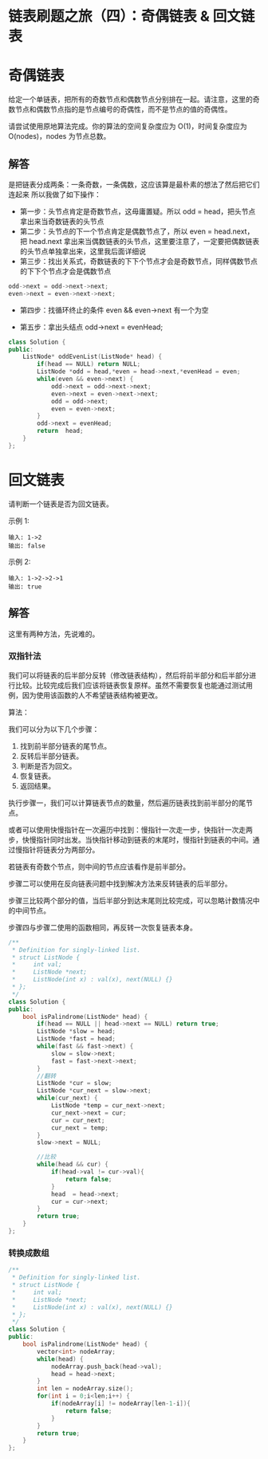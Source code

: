 # 链表刷题之旅（四）：奇偶链表 & 回文链表

# 奇偶链表
给定一个单链表，把所有的奇数节点和偶数节点分别排在一起。请注意，这里的奇数节点和偶数节点指的是节点编号的奇偶性，而不是节点的值的奇偶性。

请尝试使用原地算法完成。你的算法的空间复杂度应为 O(1)，时间复杂度应为 O(nodes)，nodes 为节点总数。
## 解答
是把链表分成两条：一条奇数，一条偶数，这应该算是最朴素的想法了然后把它们连起来
所以我做了如下操作：
* 第一步：头节点肯定是奇数节点，这毋庸置疑。所以 odd = head，把头节点拿出来当奇数链表的头节点
* 第二步：头节点的下一个节点肯定是偶数节点了，所以 even = head.next，把 head.next 拿出来当偶数链表的头节点，这里要注意了，一定要把偶数链表的头节点单独拿出来，这里我后面详细说
* 第三步：找出关系式，奇数链表的下下个节点才会是奇数节点，同样偶数节点的下下个节点才会是偶数节点

```C++
odd->next = odd->next->next;
even->next = even->next->next;
```

 * 第四步：找循环终止的条件
even && even->next 有一个为空

* 第五步：拿出头结点
odd->next = evenHead;



```C++
class Solution {
public:
    ListNode* oddEvenList(ListNode* head) {
        if(head == NULL) return NULL;
        ListNode *odd = head,*even = head->next,*evenHead = even;
        while(even && even->next) {
            odd->next = odd->next->next;
            even->next = even->next->next;
            odd = odd->next;
            even = even->next;
        }
        odd->next = evenHead;
        return  head;
    }
};
```


# 回文链表

请判断一个链表是否为回文链表。

示例 1:
```
输入: 1->2
输出: false
```
示例 2:
```
输入: 1->2->2->1
输出: true
```
## 解答
这里有两种方法，先说难的。
### 双指针法
我们可以将链表的后半部分反转（修改链表结构），然后将前半部分和后半部分进行比较。比较完成后我们应该将链表恢复原样。虽然不需要恢复也能通过测试用例，因为使用该函数的人不希望链表结构被更改。

算法：

我们可以分为以下几个步骤：

1. 找到前半部分链表的尾节点。
2. 反转后半部分链表。
3. 判断是否为回文。
4. 恢复链表。
5. 返回结果。

执行步骤一，我们可以计算链表节点的数量，然后遍历链表找到前半部分的尾节点。

或者可以使用快慢指针在一次遍历中找到：慢指针一次走一步，快指针一次走两步，快慢指针同时出发。当快指针移动到链表的末尾时，慢指针到链表的中间。通过慢指针将链表分为两部分。

若链表有奇数个节点，则中间的节点应该看作是前半部分。

步骤二可以使用在反向链表问题中找到解决方法来反转链表的后半部分。

步骤三比较两个部分的值，当后半部分到达末尾则比较完成，可以忽略计数情况中的中间节点。

步骤四与步骤二使用的函数相同，再反转一次恢复链表本身。

```C++
/**
 * Definition for singly-linked list.
 * struct ListNode {
 *     int val;
 *     ListNode *next;
 *     ListNode(int x) : val(x), next(NULL) {}
 * };
 */
class Solution {
public:
    bool isPalindrome(ListNode* head) {
        if(head == NULL || head->next == NULL) return true;
        ListNode *slow = head;
        ListNode *fast = head;
        while(fast && fast->next) {
            slow = slow->next;
            fast = fast->next->next;
        }
        //翻转
        ListNode *cur = slow;
        ListNode *cur_next = slow->next;
        while(cur_next) {
            ListNode *temp = cur_next->next;
            cur_next->next = cur;
            cur = cur_next;
            cur_next = temp;
        }
        slow->next = NULL;

        //比较
        while(head && cur) {
            if(head->val != cur->val){
                return false;
            }
            head  = head->next;
            cur = cur->next;
        }
        return true;
    }
};
```

### 转换成数组
```C++
/**
 * Definition for singly-linked list.
 * struct ListNode {
 *     int val;
 *     ListNode *next;
 *     ListNode(int x) : val(x), next(NULL) {}
 * };
 */
class Solution {
public:
    bool isPalindrome(ListNode* head) {
        vector<int> nodeArray;
        while(head) {
            nodeArray.push_back(head->val);
            head = head->next;
        }
        int len = nodeArray.size();
        for(int i = 0;i<len;i++) {
            if(nodeArray[i] != nodeArray[len-1-i]){
                return false;
            }
        }
        return true;
    }
};
```


